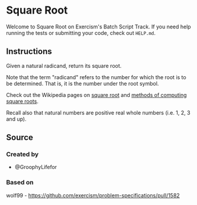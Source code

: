 # Square Root

Welcome to Square Root on Exercism's Batch Script Track.
If you need help running the tests or submitting your code, check out `HELP.md`.

## Instructions

Given a natural radicand, return its square root.

Note that the term "radicand" refers to the number for which the root is to be determined.
That is, it is the number under the root symbol.

Check out the Wikipedia pages on [square root][square-root] and [methods of computing square roots][computing-square-roots].

Recall also that natural numbers are positive real whole numbers (i.e. 1, 2, 3 and up).

[square-root]: https://en.wikipedia.org/wiki/Square_root
[computing-square-roots]: https://en.wikipedia.org/wiki/Methods_of_computing_square_roots

## Source

### Created by

- @GroophyLifefor

### Based on

wolf99 - https://github.com/exercism/problem-specifications/pull/1582